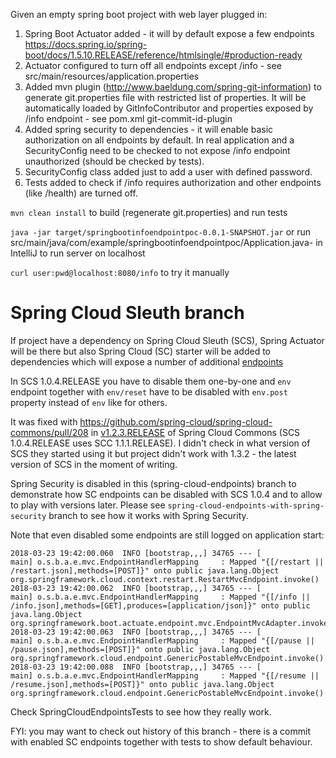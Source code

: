 Given an empty spring boot project with web layer plugged in:
1. Spring Boot Actuator added - it will by default expose a few endpoints https://docs.spring.io/spring-boot/docs/1.5.10.RELEASE/reference/htmlsingle/#production-ready
2. Actuator configured to turn off all endpoints except /info - see src/main/resources/application.properties
3. Added mvn plugin (http://www.baeldung.com/spring-git-information) to generate git.properties file with restricted list of properties. It will be automatically loaded by GitInfoContributor and properties exposed by /info endpoint - see pom.xml git-commit-id-plugin
4. Added spring security to dependencies - it will enable basic authorization on all endpoints by default. In real application and a SecurityConfig need to be checked to not expose /info endpoint unauthorized (should be checked by tests).
5. SecurityConfig class added just to add a user with defined password.
6. Tests added to check if /info requires authorization and other endpoints (like /health) are turned off.  

`mvn clean install` to build (regenerate git.properties) and run tests

`java -jar target/springbootinfoendpointpoc-0.0.1-SNAPSHOT.jar` or run src/main/java/com/example/springbootinfoendpointpoc/Application.java- in IntelliJ to run server on localhost

`curl user:pwd@localhost:8080/info` to try it manually


# Spring Cloud Sleuth branch

If project have a dependency on Spring Cloud Sleuth (SCS), Spring Actuator will be there but also Spring Cloud (SC) starter will be added to dependencies which will expose a number of additional [endpoints](http://cloud.spring.io/spring-cloud-static/spring-cloud.html#_endpoints)

In SCS 1.0.4.RELEASE you have to disable them one-by-one and `env` endpoint together with `env/reset` have to be disabled with `env.post` property instead of `env` like for others.

It was fixed with https://github.com/spring-cloud/spring-cloud-commons/pull/208 in [v1.2.3.RELEASE](https://github.com/spring-cloud/spring-cloud-commons/releases/tag/v1.2.3.RELEASE) of Spring Cloud Commons (SCS 1.0.4.RELEASE uses SCC 1.1.1.RELEASE). I didn't check in what version of SCS they started using it but project didn't work with 1.3.2 - the latest version of SCS in the moment of writing. 

Spring Security is disabled in this (spring-cloud-endpoints) branch to demonstrate how SC endpoints can be disabled with SCS 1.0.4 and to allow to play with versions later. Please see `spring-cloud-endpoints-with-spring-security` branch to see how it works with Spring Security.

Note that even disabled some endpoints are still logged on application start:

```
2018-03-23 19:42:00.060  INFO [bootstrap,,,] 34765 --- [           main] o.s.b.a.e.mvc.EndpointHandlerMapping     : Mapped "{[/restart || /restart.json],methods=[POST]}" onto public java.lang.Object org.springframework.cloud.context.restart.RestartMvcEndpoint.invoke()
2018-03-23 19:42:00.062  INFO [bootstrap,,,] 34765 --- [           main] o.s.b.a.e.mvc.EndpointHandlerMapping     : Mapped "{[/info || /info.json],methods=[GET],produces=[application/json]}" onto public java.lang.Object org.springframework.boot.actuate.endpoint.mvc.EndpointMvcAdapter.invoke()
2018-03-23 19:42:00.063  INFO [bootstrap,,,] 34765 --- [           main] o.s.b.a.e.mvc.EndpointHandlerMapping     : Mapped "{[/pause || /pause.json],methods=[POST]}" onto public java.lang.Object org.springframework.cloud.endpoint.GenericPostableMvcEndpoint.invoke()
2018-03-23 19:42:00.088  INFO [bootstrap,,,] 34765 --- [           main] o.s.b.a.e.mvc.EndpointHandlerMapping     : Mapped "{[/resume || /resume.json],methods=[POST]}" onto public java.lang.Object org.springframework.cloud.endpoint.GenericPostableMvcEndpoint.invoke()
```

Check SpringCloudEndpointsTests to see how they really work.

FYI: you may want to check out history of this branch - there is a commit with enabled SC endpoints together with tests to show default behaviour.

